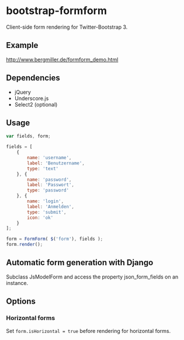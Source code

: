 # bootstrap-formform

Client-side form rendering for Twitter-Bootstrap 3.

## Example

http://www.bergmiller.de/formform_demo.html

## Dependencies

- jQuery
- Underscore.js
- Select2 (optional)

## Usage

```javascript
var fields, form;

fields = [
	{
		name: 'username',
		label: 'Benutzername',
		type: 'text'
	}, {
		name: 'password',
		label: 'Passwort',
		type: 'password'
	}, {
		name: 'login',
		label: 'Anmelden',
		type: 'submit',
		icon: 'ok'
	}
];

form = FormForm( $('form'), fields );
form.render();
```

## Automatic form generation with Django

Subclass JsModelForm and access the property json_form_fields on an instance.

## Options

### Horizontal forms

Set `form.isHorizontal = true` before rendering for horizontal forms.
